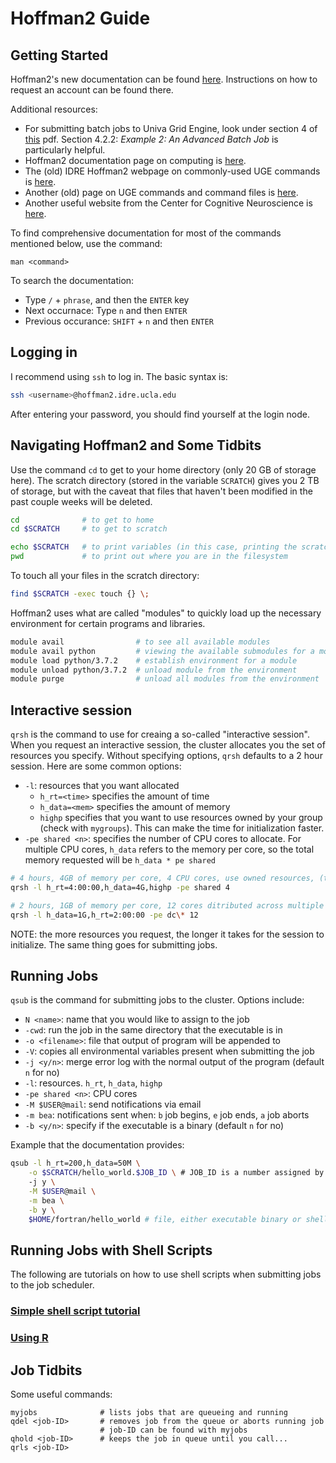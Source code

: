 # Hoffman2 Guide

## Getting Started
Hoffman2's new documentation can be found [here](https://www.hoffman2.idre.ucla.edu/). Instructions on how to request an account can be found there.

Additional resources:
* For submitting batch jobs to Univa Grid Engine, look under section 4 of [this](http://www.univa.com/resources/files/univa_user_guide_univa__grid_engine_854.pdf) pdf. Section 4.2.2: _Example 2: An Advanced Batch Job_ is particularly helpful.
* Hoffman2 documentation page on computing is [here](https://www.hoffman2.idre.ucla.edu/Using-H2/Computing/Computing.html).
* The (old) IDRE Hoffman2 webpage on commonly-used UGE commands is [here](http://web.archive.org/web/20170226162759/https://www.hoffman2.idre.ucla.edu/computing/sge/).
* Another (old) page on UGE commands and command files is [here](http://web.archive.org/web/20170517201108/http://www.hoffman2.idre.ucla.edu/computing/running/#Build_a_UGE_command_file_for_your_job_and_use_UGE_commands_directly).
* Another useful website from the Center for Cognitive Neuroscience is [here](https://www.ccn.ucla.edu/wiki/index.php/Hoffman2).

To find comprehensive documentation for most of the commands mentioned below, use the command:
```
man <command>
```
To search the documentation:
* Type `/` + `phrase`, and then the `ENTER` key
* Next occurnace: Type `n` and then `ENTER`
* Previous occurance: `SHIFT` + `n` and then `ENTER`

## Logging in
I recommend using `ssh` to log in. The basic syntax is:
```bash
ssh <username>@hoffman2.idre.ucla.edu
```
After entering your password, you should find yourself at the login node.

## Navigating Hoffman2 and Some Tidbits
Use the command `cd` to get to your home directory (only 20 GB of storage here). The scratch directory (stored in the variable `SCRATCH`) gives you 2 TB of storage, but with the caveat that files that haven't been modified in the past couple weeks will be deleted.
```bash
cd              # to get to home
cd $SCRATCH     # to get to scratch

echo $SCRATCH   # to print variables (in this case, printing the scratch directory path)
pwd             # to print out where you are in the filesystem
```

To touch all your files in the scratch directory:
```bash
find $SCRATCH -exec touch {} \;
```

Hoffman2 uses what are called "modules" to quickly load up the necessary environment for certain programs and libraries.
```bash
module avail                # to see all available modules
module avail python         # viewing the available submodules for a module (most modules have various versions as the submodules)
module load python/3.7.2    # establish environment for a module
module unload python/3.7.2  # unload module from the environment
module purge                # unload all modules from the environment
```

## Interactive session
`qrsh` is the command to use for creaing a so-called "interactive session". When you request an interactive session, the cluster allocates you the set of resources you specify. Without specifying options, `qrsh` defaults to a 2 hour session. Here are some common options:
 * `-l`: resources that you want allocated
    - `h_rt=<time>` specifies the amount of time
    - `h_data=<mem>` specifies the amount of memory
    - `highp` specifies that you want to use resources owned by your group (check with `mygroups`). This can make the time for initialization faster.
 * `-pe shared <n>`: specifies the number of CPU cores to allocate. For multiple CPU cores, `h_data` refers to the memory per core, so the total memory requested will be `h_data * pe shared`
```bash
# 4 hours, 4GB of memory per core, 4 CPU cores, use owned resources, (total of 16GB memory requested)
qrsh -l h_rt=4:00:00,h_data=4G,highp -pe shared 4

# 2 hours, 1GB of memory per core, 12 cores ditributed across multiple compute nodes
qrsh -l h_data=1G,h_rt=2:00:00 -pe dc\* 12
```

NOTE: the more resources you request, the longer it takes for the session to initialize. The same thing goes for submitting jobs.

## Running Jobs
`qsub` is the command for submitting jobs to the cluster. Options include:
* `N <name>`: name that you would like to assign to the job
* `-cwd`: run the job in the same directory that the executable is in
* `-o <filename>`: file that output of program will be appended to
* `-V`: copies all environmental variables present when submitting the job
* `-j <y/n>`: merge error log with the normal output of the program (default `n` for no) 
* `-l`: resources. `h_rt`, `h_data`, `highp`
* `-pe shared <n>`: CPU cores
* `-M $USER@mail`: send notifications via email
* `-m bea`: notifications sent when: `b` job begins, `e` job ends, `a` job aborts
* `-b <y/n>`: specify if the executable is a binary (default `n` for no)

Example that the documentation provides:
```bash
qsub -l h_rt=200,h_data=50M \
    -o $SCRATCH/hello_world.$JOB_ID \ # JOB_ID is a number assigned by the job scheduler
    -j y \
    -M $USER@mail \
    -m bea \
    -b y \
    $HOME/fortran/hello_world # file, either executable binary or shell script
```

## Running Jobs with Shell Scripts
The following are tutorials on how to use shell scripts when submitting jobs to the job scheduler.
### [Simple shell script tutorial](shell.md)
### [Using R](shell_R.md)

## Job Tidbits
Some useful commands:
```shell
myjobs              # lists jobs that are queueing and running
qdel <job-ID>       # removes job from the queue or aborts running job
                    # job-ID can be found with myjobs
qhold <job-ID>      # keeps the job in queue until you call...
qrls <job-ID>
```